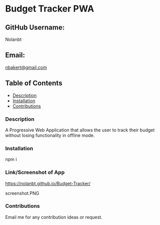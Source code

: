 
  # Budget Tracker PWA
  
  ## GitHub Username:
  Nolanbt

  ## Email: 
  nbakert@gmail.com

  ## Table of Contents
  * [Description](###Description)
  * [Installation](###Installation)
  * [Contributions](###Contributions)

  ### Description
  A Progressive Web Application that allows the user to track their budget without losing functionality in offline mode.

  ### Installation
  npm i

  ### Link/Screenshot of App
  https://nolanbt.github.io/Budget-Tracker/

  screenshot.PNG

  ### Contributions

  Email me for any contribution ideas or request.
  
